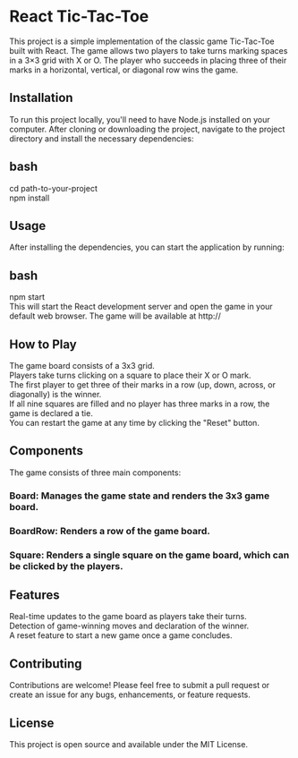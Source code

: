 # React Tic-Tac-Toe
This project is a simple implementation of the classic game Tic-Tac-Toe built with React. The game allows two players to take turns marking spaces in a 3×3 grid with X or O. The player who succeeds in placing three of their marks in a horizontal, vertical, or diagonal row wins the game.

## Installation
To run this project locally, you'll need to have Node.js installed on your computer. After cloning or downloading the project, navigate to the project directory and install the necessary dependencies:

## bash
cd path-to-your-project<br />
npm install<br />
## Usage
After installing the dependencies, you can start the application by running:<br />

## bash

npm start<br />
This will start the React development server and open the game in your default web browser. The game will be available at http://

## How to Play
The game board consists of a 3x3 grid.<br />
Players take turns clicking on a square to place their X or O mark.<br />
The first player to get three of their marks in a row (up, down, across, or diagonally) is the winner.<br />
If all nine squares are filled and no player has three marks in a row, the game is declared a tie.<br />
You can restart the game at any time by clicking the "Reset" button.<br />
## Components
The game consists of three main components:

### Board: Manages the game state and renders the 3x3 game board.
### BoardRow: Renders a row of the game board.
### Square: Renders a single square on the game board, which can be clicked by the players.
## Features
Real-time updates to the game board as players take their turns.<br />
Detection of game-winning moves and declaration of the winner.<br />
A reset feature to start a new game once a game concludes.
## Contributing
Contributions are welcome! Please feel free to submit a pull request or create an issue for any bugs, enhancements, or feature requests.

## License
This project is open source and available under the MIT License.
